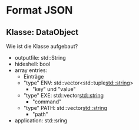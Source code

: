 # Format JSON
## Klasse: DataObject
Wie ist die Klasse aufgebaut?
- outputfile: std::String
- hideshell: bool
- array entries:
    - Einträge
    - "type" ENV: std::vector<std::tuple<std::string>>
        - "key" und "value"
    - "type" EXE: std::vector<std::string>
        - "command"
    - "type" PATH: std::vector<std::string>
        - "path"
- application: std::sring

